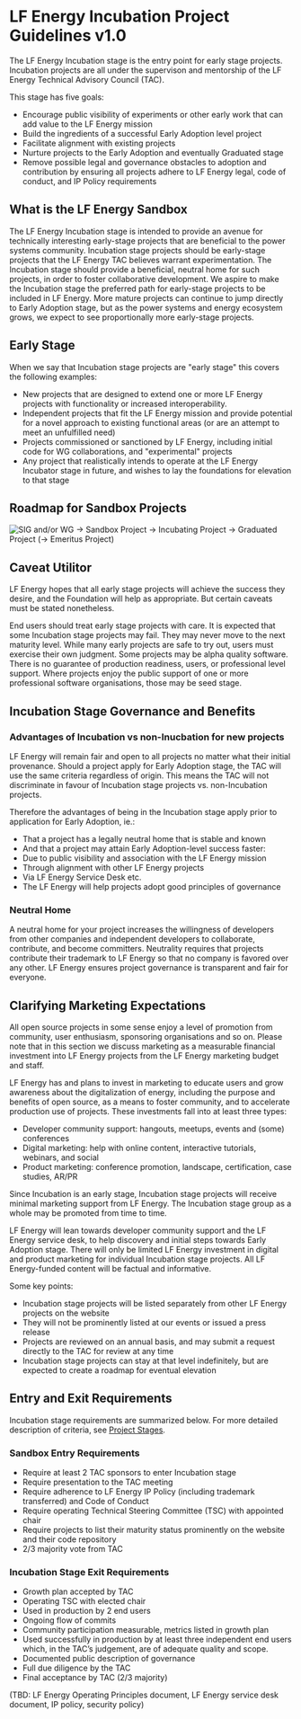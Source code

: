 # LF Energy Incubation Project Guidelines v1.0

The LF Energy Incubation stage is the entry point for early stage projects. Incubation projects are all under the supervison and mentorship of the LF Energy Technical Advisory Council (TAC). 

This stage has five goals:

* Encourage public visibility of experiments or other early work that can add value to the LF Energy mission 
* Build the ingredients of a successful Early Adoption level project
* Facilitate alignment with existing projects
* Nurture projects to the Early Adoption and eventually Graduated stage
* Remove possible legal and governance obstacles to adoption and contribution by ensuring all projects adhere to LF Energy legal, code of conduct, and IP Policy requirements

## What is the LF Energy Sandbox

The LF Energy Incubation stage is intended to provide an avenue for technically interesting early-stage projects that are beneficial to the power systems community. Incubation stage projects should be early-stage projects that the LF Energy TAC believes warrant experimentation. The Incubation stage should provide a beneficial, neutral home for such projects, in order to foster collaborative development. We aspire to make the Incubation stage the preferred path for early-stage projects to be included in LF Energy. More mature projects can continue to jump directly to Early Adoption stage, but as the power systems and energy ecosystem grows, we expect to see proportionally more early-stage projects.

## Early Stage

When we say that Incubation stage projects are "early stage" this covers the following examples:

* New projects that are designed to extend one or more LF Energy projects with functionality or increased interoperability. 
* Independent projects that fit the LF Energy mission and provide potential for a novel approach to existing functional areas (or are an attempt to meet an unfulfilled need)
* Projects commissioned or sanctioned by LF Energy, including initial code for WG collaborations, and "experimental" projects
* Any project that realistically intends to operate at the LF Energy Incubator stage in future, and wishes to lay the foundations for elevation to that stage 

## Roadmap for Sandbox Projects

![SIG and/or WG → Sandbox Project → Incubating Project → Graduated Project (→ Emeritus Project)](https://github.com/lf-energy/governance/blob/master/lfenergy-project-stages.png)

## Caveat Utilitor

LF Energy hopes that all early stage projects will achieve the success they desire, and the Foundation will help as appropriate. But certain caveats must be stated nonetheless.

End users should treat early stage projects with care. It is expected that some Incubation stage projects may fail. They may never move to the next maturity level. While many early projects are safe to try out, users must exercise their own judgment. Some projects may be alpha quality software. There is no guarantee of production readiness, users, or professional level support. Where projects enjoy the public support of one or more professional software organisations, those may be seed stage. 

## Incubation Stage Governance and Benefits

### Advantages of Incubation vs non-Inucbation for new projects

LF Energy will remain fair and open to all projects no matter what their initial provenance. Should a project apply for Early Adoption stage, the TAC will use the same criteria regardless of origin. This means the TAC will not discriminate in favour of Incubation stage projects vs. non-Incubation projects.

Therefore the advantages of being in the Incubation stage apply prior to application for Early Adoption, ie.:

* That a project has a legally neutral home that is stable and known
* And that a project may attain Early Adoption-level success faster:
* Due to public visibility and association with the LF Energy mission
* Through alignment with other LF Energy projects
* Via LF Energy Service Desk etc.
* The LF Energy will help projects adopt good principles of governance

### Neutral Home

A neutral home for your project increases the willingness of developers from other companies and independent developers to collaborate, contribute, and become committers. Neutrality requires that projects contribute their trademark to LF Energy so that no company is favored over any other. LF Energy ensures project governance is transparent and fair for everyone.

## Clarifying Marketing Expectations

All open source projects in some sense enjoy a level of promotion from community, user enthusiasm, sponsoring organisations and so on. Please note that in this section we discuss marketing as a measurable financial investment into LF Energy projects from the LF Energy marketing budget and staff.

LF Energy has and plans to invest in marketing to educate users and grow awareness about the digitalization of energy, including the purpose and benefits of open source, as a means to foster community, and to accelerate production use of projects. These investments fall into at least three types:

* Developer community support: hangouts, meetups, events and (some) conferences
* Digital marketing: help with online content, interactive tutorials, webinars, and social
* Product marketing: conference promotion, landscape, certification, case studies, AR/PR

Since Incubation is an early stage, Incubation stage projects will receive minimal marketing support from LF Energy. The Incubation stage group as a whole may be promoted from time to time.

LF Energy will lean towards developer community support and the LF Energy service desk, to help discovery and initial steps towards Early Adoption stage. There will only be limited LF Energy investment in digital and product marketing for individual Incubation stage projects. All LF Energy-funded content will be factual and informative.

Some key points:

* Incubation stage projects will be listed separately from other LF Energy projects on the website
* They will not be prominently listed at our events or issued a press release
* Projects are reviewed on an annual basis, and may submit a request directly to the TAC for review at any time
* Incubation stage projects can stay at that level indefinitely, but are expected to create a roadmap for eventual elevation

## Entry and Exit Requirements

Incubation stage requirements are summarized below. For more detailed description of criteria, see [Project Stages](https://github.com/lf-energy/governance/blob/master/project-stages.md).

### Sandbox Entry Requirements

* Require at least 2 TAC sponsors to enter Incubation stage
* Require presentation to the TAC meeting
* Require adherence to LF Energy IP Policy (including trademark transferred) and Code of Conduct
* Require operating Technical Steering Committee (TSC) with appointed chair
* Require  projects to list their maturity status prominently on the website and their code repository
* 2/3 majority vote from TAC

### Incubation Stage Exit Requirements

* Growth plan accepted by TAC
* Operating TSC with elected chair
* Used in production by 2 end users
* Ongoing flow of commits
* Community participation measurable, metrics listed in growth plan
* Used successfully in production by at least three independent end users which, in the TAC’s judgement, are of adequate quality and scope.
* Documented public description of governance
* Full due diligence by the TAC
* Final acceptance by TAC (2/3 majority)

(TBD:  LF Energy Operating Principles document, LF Energy service desk document, IP policy, security policy)

